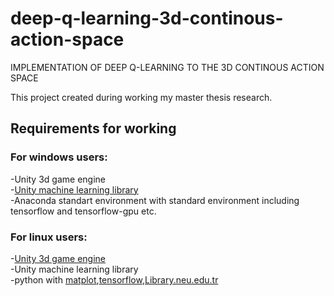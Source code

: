 # deep-q-learning-3d-continous-action-space
IMPLEMENTATION OF DEEP Q-LEARNING TO THE 3D CONTINOUS ACTION SPACE

This project created during working my master thesis research.

<h2>Requirements for working</h2>
<h3>For windows users:</h3>
-Unity 3d game engine<br>
-<a href="https://github.com/Unity-Technologies/ml-agents">Unity machine learning library</a><br>
-Anaconda standart environment with standard environment including tensorflow and tensorflow-gpu etc.<br>


<h3>For linux users:</h3>
-<a href="https://unity3d.com/">Unity 3d game engine</a><br>
-Unity machine learning library<br>
-python with <a href="https://github.com/matplotlib/matplotlib">matplot</a>,<a href="https://github.com/tensorflow/tensorflow">tensorflow</a>,<a href="https://github.com/numpy/numpy>numpy</a><br>

 Thesis : <a href="http://library.neu.edu.tr/cgi-bin/koha/opac-detail.pl?bib=285858">Library.neu.edu.tr</a>
